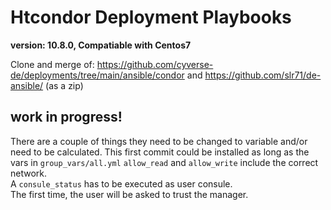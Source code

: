 # Htcondor Deployment Playbooks

**version: 10.8.0, Compatiable with Centos7**

Clone and merge of:
https://github.com/cyverse-de/deployments/tree/main/ansible/condor and
https://github.com/slr71/de-ansible/ (as a zip)

## work in progress!

There are a couple of things they need to be changed to variable and/or need to be calculated.
This first commit could be installed as long as the vars in `group_vars/all.yml`
`allow_read` and `allow_write` include the correct network.  
A `consule_status` has to be executed as user consule.  
The first time, the user will be asked to trust the manager.
